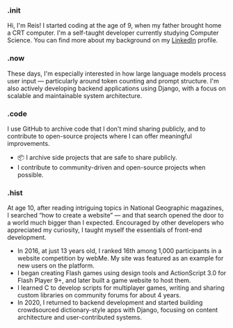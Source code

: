 ### .init  

Hi, I'm Reis! I started coding at the age of 9, when my father brought home a CRT computer. I'm a self-taught developer currently studying Computer Science. You can find more about my background on my [LinkedIn](https://your-linkedin-url.com) profile.


### .now   

These days, I'm especially interested in how large language models process user input — particularly around token counting and prompt structure. I'm also actively developing backend applications using Django, with a focus on scalable and maintainable system architecture.


### .code  

I use GitHub to archive code that I don't mind sharing publicly, and to contribute to open-source projects where I can offer meaningful improvements.

- 📦 I archive side projects that are safe to share publicly.
- I contribute to community-driven and open-source projects when possible.


### .hist  

At age 10, after reading intriguing topics in National Geographic magazines, I searched “how to create a website” — and that search opened the door to a world much bigger than I expected. Encouraged by other developers who appreciated my curiosity, I taught myself the essentials of front-end development.

- In 2016, at just 13 years old, I ranked 16th among 1,000 participants in a website competition by webMe. My site was featured as an example for new users on the platform.  
- I began creating Flash games using design tools and ActionScript 3.0 for Flash Player 9+, and later built a game website to host them.  
- I learned C to develop scripts for multiplayer games, writing and sharing custom libraries on community forums for about 4 years.  
- In 2020, I returned to backend development and started building crowdsourced dictionary-style apps with Django, focusing on content architecture and user-contributed systems.
